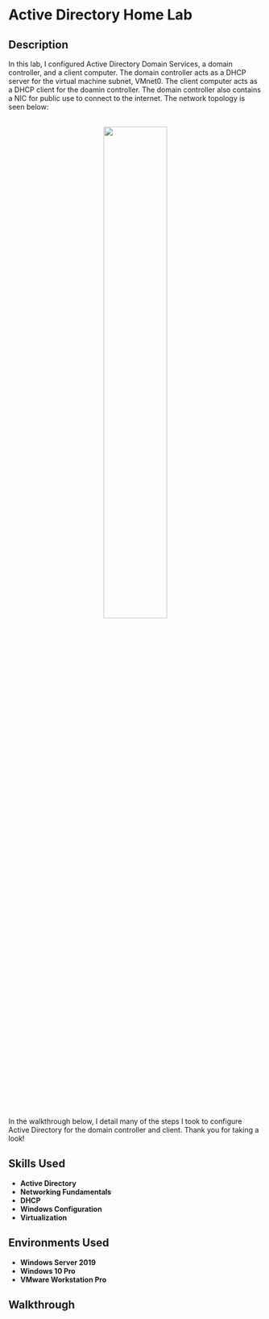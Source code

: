 <h1>Active Directory Home Lab</h1>

<h2>Description</h2>
In this lab, I configured Active Directory Domain Services, a domain controller, and a client computer. The domain controller acts as a DHCP server for the virtual machine subnet, VMnet0. The client computer acts as a DHCP client for the doamin controller. The domain controller also contains a NIC for public use to connect to the internet. The network topology is seen below:

<br />
<br />
<p align="center">
<img src="https://i.imgur.com/vCcndHL.png" height="50%" width="50%"/>

In the walkthrough below, I detail many of the steps I took to configure Active Directory for the domain controller and client. Thank you for taking a look!

<h2>Skills Used</h2>

- <b>Active Directory</b> 
- <b>Networking Fundamentals</b>
- <b>DHCP</b>
- <b>Windows Configuration</b>
- <b>Virtualization</b>

<h2>Environments Used </h2>

- <b>Windows Server 2019</b>
- <b>Windows 10 Pro</b>
- <b>VMware Workstation Pro</b>

<h2>Walkthrough</h2>

<!--
<p align="center">
Launch the utility: <br/>
<img src="https://i.imgur.com/62TgaWL.png" height="80%" width="80%" alt="Disk Sanitization Steps"/>
<br />
<br />
Select the disk:  <br/>
<img src="https://i.imgur.com/tcTyMUE.png" height="80%" width="80%" alt="Disk Sanitization Steps"/>
<br />
<br />
Enter the number of passes: <br/>
<img src="https://i.imgur.com/nCIbXbg.png" height="80%" width="80%" alt="Disk Sanitization Steps"/>
<br />
<br />
Confirm your selection:  <br/>
<img src="https://i.imgur.com/cdFHBiU.png" height="80%" width="80%" alt="Disk Sanitization Steps"/>
<br />
<br />
Wait for process to complete (may take some time):  <br/>
<img src="https://i.imgur.com/JL945Ga.png" height="80%" width="80%" alt="Disk Sanitization Steps"/>
<br />
<br />
Sanitization complete:  <br/>
<img src="https://i.imgur.com/K71yaM2.png" height="80%" width="80%" alt="Disk Sanitization Steps"/>
<br />
<br />
Observe the wiped disk:  <br/>
<img src="https://i.imgur.com/AeZkvFQ.png" height="80%" width="80%" alt="Disk Sanitization Steps"/>
</p>
--!>
